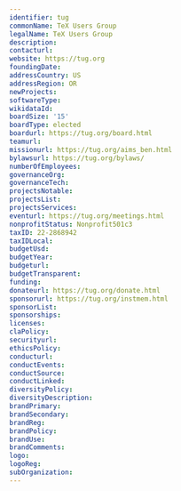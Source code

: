```yaml
---
identifier: tug
commonName: TeX Users Group
legalName: TeX Users Group
description:
contacturl:
website: https://tug.org
foundingDate:
addressCountry: US
addressRegion: OR
newProjects:
softwareType:
wikidataId:
boardSize: '15'
boardType: elected
boardurl: https://tug.org/board.html
teamurl:
missionurl: https://tug.org/aims_ben.html
bylawsurl: https://tug.org/bylaws/
numberOfEmployees:
governanceOrg:
governanceTech:
projectsNotable:
projectsList:
projectsServices:
eventurl: https://tug.org/meetings.html
nonprofitStatus: Nonprofit501c3
taxID: 22-2868942
taxIDLocal:
budgetUsd:
budgetYear:
budgeturl:
budgetTransparent:
funding:
donateurl: https://tug.org/donate.html
sponsorurl: https://tug.org/instmem.html
sponsorList:
sponsorships:
licenses:
claPolicy:
securityurl:
ethicsPolicy:
conducturl:
conductEvents:
conductSource:
conductLinked:
diversityPolicy:
diversityDescription:
brandPrimary:
brandSecondary:
brandReg:
brandPolicy:
brandUse:
brandComments:
logo:
logoReg:
subOrganization:
---
```


